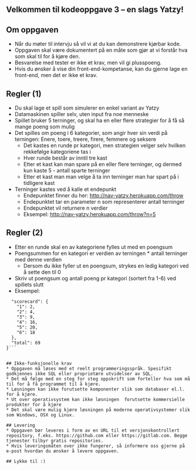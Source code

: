 ## Velkommen til kodeoppgave 3 – en slags Yatzy!

## Om oppgaven
* Når du møter til intervju så vil vi at du kan demonstrere kjørbar kode.
* Oppgaven skal være dokumentert på en måte som gjør at vi forstår hva som skal til for å kjøre den.
* Besvarelse med tester er ikke et krav, men vil gi plusspoeng.
* Hvis du ønsker å vise din front-end-kompetanse, kan du gjerne lage en front-end, men det er ikke et krav.

## Regler (1)
* Du skal lage et spill som simulerer en enkel variant av Yatzy
* Datamaskinen spiller selv, uten input fra noe menneske
* Spillet bruker 5 terninger, og skal ha en eller flere strategier for å få så mange poeng som mulig
* Det spilles om poeng i 6 kategorier, som angir hver sin verdi på terningen: Enere, toere, treere, firere, femmere og seksere
    * Det kastes en runde pr kategori, men strategien velger selv hvilken rekkefølge kategoriene tas i
    * Hver runde består av inntil tre kast
    * Etter et kast kan man spare på en eller flere terninger, og dermed kun kaste 5 - antall sparte terninger
    * Etter   et kast man man velge å ta inn terninger man har spart på i tidligere kast
* Terninger kastes ved å kalle et endepunkt
    * Endepunktet finner du her: http://nav-yatzy.herokuapp.com/throw
    * Endepunktet tar en parameter n som representerer antall terninger
    * Endepunktet vil returnere n verdier
    * Eksempel: http://nav-yatzy.herokuapp.com/throw?n=5


## Regler (2)
* Etter en runde skal en av kategoriene fylles ut med en poengsum
* Poengsummen for en kategori er verdien av terningen * antall terninger med denne verdien
    * Dersom du ikke fyller ut en poengsum, strykes en ledig kategori ved å sette den til 0
* Skriv ut poengsum og antall poeng pr kategori (sortert fra 1-6) ved spillets slutt
* Eksempel:
 ``` {
   "scorecard": {
     "1": 2,
     "2": 4,
     "3": 9,
     "4": 16,
     "5": 20,
     "6": 18
   },
   "total": 69
 }```


## Ikke-funksjonelle krav
* Oppgaven må løses med et reelt programmeringsspråk. Spesifikt godkjennes ikke SQL eller proprietære utvidelser av SQL.
* Det må følge med en steg for steg oppskrift som forteller hva som må til for å få programmet til å kjøre.
* Løsningen kan ikke forutsette komponenter slik som databaser el.l. for å kjøre.
* Ut over operativsystem kan ikke løsningen  forutsette kommersielle produkter for å kjøre
* Det skal være mulig kjøre løsningen på moderne operativsystemer slik som Windows, OSX og Linux.

## Levering
* Oppgaven bør leveres i form av en URL til et versjonskontrollert repository, f.eks. https://github.com eller https://gitlab.com. Begge tjenester tilbyr gratis repositories.
* Hvis leveringsmåten over ikke fungerer, så informere oss gjerne på e-post hvordan du ønsker å levere oppgaven.

## Lykke til :)
